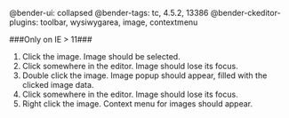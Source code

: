 @bender-ui: collapsed
@bender-tags: tc, 4.5.2, 13386
@bender-ckeditor-plugins: toolbar, wysiwygarea, image, contextmenu

###Only on IE > 11###
1. Click the image. Image should be selected.
2. Click somewhere in the editor. Image should lose its focus.
3. Double click the image. Image popup should appear, filled with the clicked image data.
4. Click somewhere in the editor. Image should lose its focus.
5. Right click the image. Context menu for images should appear.
